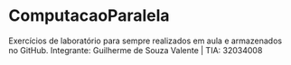 # ComputacaoParalela
Exercícios de laboratório para sempre realizados em aula e armazenados no GitHub.
Integrante: Guilherme de Souza Valente | TIA: 32034008
